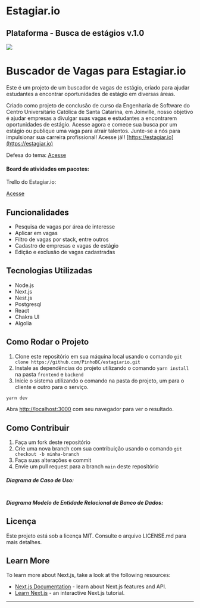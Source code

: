 # Estagiar.io

## Plataforma - Busca de estágios				v.1.0

![](https://camo.githubusercontent.com/96ebfe138ae4b132bba73d52096e1049a9c4619541ed83356de28531aba45a68/68747470733a2f2f66696c65732e656e67616765642e636f6d2e62722f3564623036383736643139363562303030373434303263322f6163636f756e742f3564623036383736643139363562303030373434303263322f514a31706a6d4b55514a47515a524f38554f50565f6c6f676f732d66696e616c2d31342e706e67)

# Buscador de Vagas para Estagiar.io

Este é um projeto de um buscador de vagas de estágio, criado para ajudar estudantes a encontrar oportunidades de estágio em diversas áreas.

Criado como projeto de conclusão de curso da Engenharia de Software do Centro Universitário Católica de Santa Catarina, em Joinville, nosso objetivo é ajudar empresas a divulgar suas vagas e estudantes a encontrarem oportunidades de estágio. Acesse agora e comece sua busca por um estágio ou publique uma vaga para atrair talentos. Junte-se a nós para impulsionar sua carreira profissional! Acesse já!! [https://estagiar.io](https://estagiar.io)


Defesa do tema: [Acesse](https://catolicasc-my.sharepoint.com/:p:/g/personal/lucas_pinho_catolicasc_edu_br/EXEdUWLQlVJNlW7oBUSO8WwBEfee20zsmokLNU_rQWB96Q?e=bUuZOD)

#### Board de atividades em pacotes:

Trello do Estagiar.io:

[Acesse](https://trello.com/b/7CV2IA7D/estagiar-io)

## Funcionalidades

- Pesquisa de vagas por área de interesse
- Aplicar em vagas
- Filtro de vagas por stack, entre outros
- Cadastro de empresas e vagas de estágio
- Edição e exclusão de vagas cadastradas

## Tecnologias Utilizadas

- Node.js
- Next.js
- Nest.js
- Postgresql
- React
- Chakra UI
- Algolia

## Como Rodar o Projeto

1. Clone este repositório em sua máquina local usando o comando `git clone https://github.com/PinhoBC/estagiario.git`
2. Instale as dependências do projeto utilizando o comando `yarn install` na pasta `frontend` e `backend`
3. Inicie o sistema utilizando o comando na pasta do projeto, um para o cliente e outro para o serviço.
```bash
yarn dev
```

Abra [http://localhost:3000](http://localhost:3000) com seu navegador para ver o resultado.

## Como Contribuir

1. Faça um fork deste repositório
2. Crie uma nova branch com sua contribuição usando o comando `git checkout -b minha-branch`
3. Faça suas alterações e commit
4. Envie um pull request para a branch `main` deste repositório

##### Diagrama de Caso de Uso:

![]()

##### Diagrama Modelo de Entidade Relacional de Banco de Dados:


## Licença

Este projeto está sob a licença MIT. Consulte o arquivo LICENSE.md para mais detalhes.

## Learn More

To learn more about Next.js, take a look at the following resources:

- [Next.js Documentation](https://nextjs.org/docs) - learn about Next.js features and API.
- [Learn Next.js](https://nextjs.org/learn) - an interactive Next.js tutorial.

---
